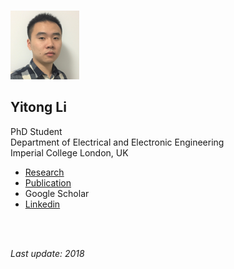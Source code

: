   
<!---[中文](https://yt-li.github.io/namecard_cn) | [English](https://yt-li.github.io)--->

<br />

![](https://raw.githubusercontent.com/yt-li/yt-li.github.io/master/LYT.png)
  
## Yitong Li
PhD Student   
Department of Electrical and Electronic Engineering  
Imperial College London, UK

- [Research](https://yt-li.github.io/research)
- [Publication](https://yt-li.github.io/publication)
- Google Scholar
- [Linkedin](https://www.linkedin.com/in/yitong-li/)

<br />
<br />

*Last update: 2018*
